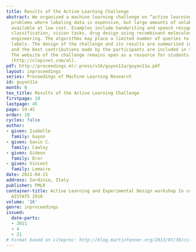 ```yaml
---
title: Results of the Active Learning Challenge
abstract: We organized a machine learning challenge on “active learning”, addressing
  problems where labeling data is expensive, but large amounts of unlabeled data are
  available at low cost. Examples include handwriting and speech recognition, document
  classification, vision tasks, drug design using recombinant molecules and protein
  engineering. The algorithms may place a limited number of queries to get new sample
  labels. The design of the challenge and its results are summarized in this paper
  and the best contributions made by the participants are included in these proceedings.
  The website of the challenge remains open as a resource for students and researchers
  (http://clopinet.com/al).
pdf: http://proceedings.mlr.press/v16/guyon11a/guyon11a.pdf
layout: inproceedings
series: Proceedings of Machine Learning Research
id: guyon11a
month: 0
tex_title: Results of the Active Learning Challenge
firstpage: 19
lastpage: 45
page: 19-45
order: 19
cycles: false
author:
- given: Isabelle
  family: Guyon
- given: Gavin C.
  family: Cawley
- given: Gideon
  family: Dror
- given: Vincent
  family: Lemaire
date: 2011-04-21
address: Sardinia, Italy
publisher: PMLR
container-title: Active Learning and Experimental Design workshop In conjunction with
  AISTATS 2010
volume: '16'
genre: inproceedings
issued:
  date-parts:
  - 2011
  - 4
  - 21
# Format based on citeproc: http://blog.martinfenner.org/2013/07/30/citeproc-yaml-for-bibliographies/
---
```

